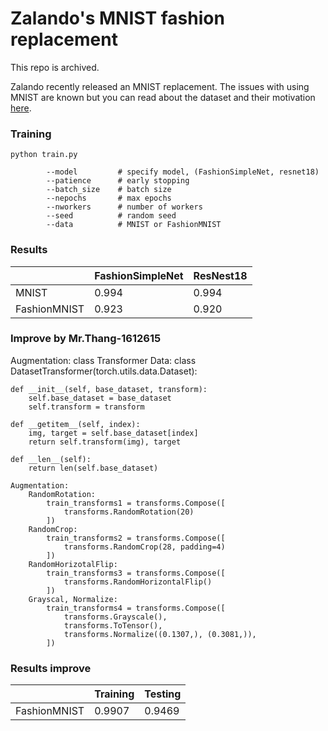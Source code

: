 # Zalando's MNIST fashion replacement
This repo is archived.

Zalando recently released an MNIST replacement. The issues with using MNIST are
known but you can read about the dataset and their motivation [here](https://github.com/zalandoresearch/fashion-mnist).

### Training
```
python train.py

        --model         # specify model, (FashionSimpleNet, resnet18)
        --patience      # early stopping
        --batch_size    # batch size
        --nepochs       # max epochs
        --nworkers      # number of workers
        --seed          # random seed
        --data          # MNIST or FashionMNIST
```


### Results
|   | FashionSimpleNet | ResNest18 |
| ------------- | ------------- |-----------|
| MNIST  | 0.994  | 0.994|
| FashionMNIST  | 0.923  | 0.920|

### Improve by Mr.Thang-1612615
Augmentation: 
class Transformer Data:
    class DatasetTransformer(torch.utils.data.Dataset):
    
    def __init__(self, base_dataset, transform):
        self.base_dataset = base_dataset
        self.transform = transform

    def __getitem__(self, index):
        img, target = self.base_dataset[index]
        return self.transform(img), target

    def __len__(self):
        return len(self.base_dataset)

    Augmentation:
        RandomRotation:
            train_transforms1 = transforms.Compose([
                transforms.RandomRotation(20)
            ])
        RandomCrop:
            train_transforms2 = transforms.Compose([
                transforms.RandomCrop(28, padding=4)
            ])
        RandomHorizotalFlip:
            train_transforms3 = transforms.Compose([
                transforms.RandomHorizontalFlip()
            ])
        Grayscal, Normalize:
            train_transforms4 = transforms.Compose([
                transforms.Grayscale(),
                transforms.ToTensor(),
                transforms.Normalize((0.1307,), (0.3081,)),
            ])

### Results improve
|   | Training | Testing |
| ------------- | ------------- |-----------|
| FashionMNIST  | 0.9907  | 0.9469|
